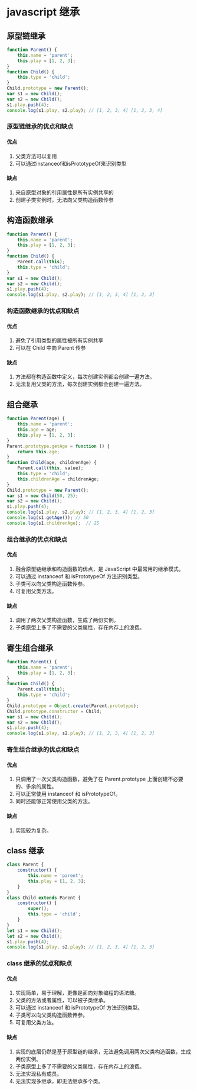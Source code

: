 # javascript 继承
## 原型链继承
```javascript
function Parent() {
    this.name = 'parent';
    this.play = [1, 2, 3];
}
function Child() {
    this.type = 'child';
}
Child.prototype = new Parent();
var s1 = new Child();
var s2 = new Child();
s1.play.push(4);
console.log(s1.play, s2.play); // [1, 2, 3, 4] [1, 2, 3, 4]
```
### 原型链继承的优点和缺点
#### 优点
1. 父类方法可以复用
2. 可以通过instanceof和isPrototypeOf来识别类型
#### 缺点
1. 来自原型对象的引用属性是所有实例共享的
2. 创建子类实例时，无法向父类构造函数传参

## 构造函数继承
```javascript
function Parent() {
    this.name = 'parent';
    this.play = [1, 2, 3];
}
function Child() {
    Parent.call(this);
    this.type = 'child';
}
var s1 = new Child();
var s2 = new Child();
s1.play.push(4);
console.log(s1.play, s2.play); // [1, 2, 3, 4] [1, 2, 3]
```
### 构造函数继承的优点和缺点
#### 优点
1. 避免了引用类型的属性被所有实例共享
2. 可以在 Child 中向 Parent 传参
#### 缺点
1. 方法都在构造函数中定义，每次创建实例都会创建一遍方法。
2. 无法复用父类的方法，每次创建实例都会创建一遍方法。


## 组合继承
```javascript
function Parent(age) {
    this.name = 'parent';
    this.age = age;
    this.play = [1, 2, 3];
}
Parent.prototype.getAge = function () {
    return this.age;
}
function Child(age, childrenAge) {
    Parent.call(this, value);
    this.type = 'child';
    this.childrenAge = childrenAge;
}
Child.prototype = new Parent();
var s1 = new Child(50, 25);
var s2 = new Child();
s1.play.push(4);
console.log(s1.play, s2.play); // [1, 2, 3, 4] [1, 2, 3]
console.log(s1.getAge()); // 50
console.log(s1.childrenAge);  // 25
```
### 组合继承的优点和缺点
#### 优点
1. 融合原型链继承和构造函数的优点，是 JavaScript 中最常用的继承模式。
2. 可以通过 instanceof 和 isPrototypeOf 方法识别类型。
3. 子类可以向父类构造函数传参。
4. 可复用父类方法。
#### 缺点
1. 调用了两次父类构造函数，生成了两份实例。
2. 子类原型上多了不需要的父类属性，存在内存上的浪费。


## 寄生组合继承
```javascript
function Parent() {
    this.name = 'parent';
    this.play = [1, 2, 3];
}
function Child() {
    Parent.call(this);
    this.type = 'child';
}
Child.prototype = Object.create(Parent.prototype);
Child.prototype.constructor = Child;
var s1 = new Child();
var s2 = new Child();
s1.play.push(4);
console.log(s1.play, s2.play); // [1, 2, 3, 4] [1, 2, 3]
```
### 寄生组合继承的优点和缺点
#### 优点
1. 只调用了一次父类构造函数，避免了在 Parent.prototype 上面创建不必要的、多余的属性。
2. 可以正常使用 instanceof 和 isPrototypeOf。
3. 同时还能够正常使用父类的方法。
#### 缺点
1. 实现较为复杂。


## class 继承
```javascript
class Parent {
    constructor() {
        this.name = 'parent';
        this.play = [1, 2, 3];
    }
}
class Child extends Parent {
    constructor() {
        super();
        this.type = 'child';
    }
}
let s1 = new Child();
let s2 = new Child();
s1.play.push(4);
console.log(s1.play, s2.play); // [1, 2, 3, 4] [1, 2, 3]
```
### class 继承的优点和缺点
#### 优点
1. 实现简单，易于理解，更像是面向对象编程的语法糖。
2. 父类的方法或者属性，可以被子类继承。
3. 可以通过 instanceof 和 isPrototypeOf 方法识别类型。
4. 子类可以向父类构造函数传参。
5. 可复用父类方法。
#### 缺点
1. 实现的底层仍然是基于原型链的继承，无法避免调用两次父类构造函数，生成两份实例。
2. 子类原型上多了不需要的父类属性，存在内存上的浪费。
3. 无法实现私有成员。
4. 无法实现多继承，即无法继承多个类。
